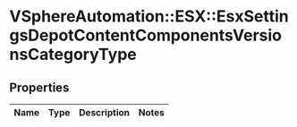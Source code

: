 # VSphereAutomation::ESX::EsxSettingsDepotContentComponentsVersionsCategoryType

## Properties
Name | Type | Description | Notes
------------ | ------------- | ------------- | -------------


